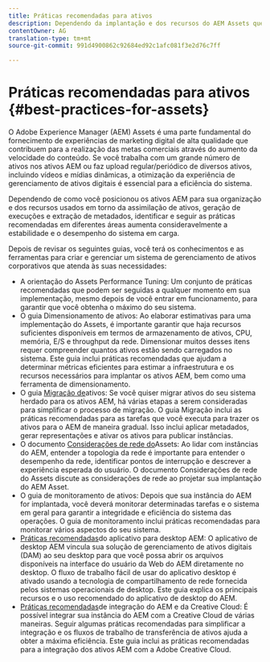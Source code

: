 ```yaml
---
title: Práticas recomendadas para ativos
description: Dependendo da implantação e dos recursos do AEM Assets que você usa para assimilação de ativos, geração de execuções e extração de metadados, identificar e seguir as práticas recomendadas em diferentes áreas aumenta consideravelmente a estabilidade e o desempenho do sistema em carga.
contentOwner: AG
translation-type: tm+mt
source-git-commit: 991d4900862c92684ed92c1afc081f3e2d76c7ff

---
```



# Práticas recomendadas para ativos {#best-practices-for-assets}

O Adobe Experience Manager (AEM) Assets é uma parte fundamental do fornecimento de experiências de marketing digital de alta qualidade que contribuem para a realização das metas comerciais através do aumento da velocidade do conteúdo. Se você trabalha com um grande número de ativos nos ativos AEM ou faz upload regular/periódico de diversos ativos, incluindo vídeos e mídias dinâmicas, a otimização da experiência de gerenciamento de ativos digitais é essencial para a eficiência do sistema.

Dependendo de como você posicionou os ativos AEM para sua organização e dos recursos usados em torno da assimilação de ativos, geração de execuções e extração de metadados, identificar e seguir as práticas recomendadas em diferentes áreas aumenta consideravelmente a estabilidade e o desempenho do sistema em carga.

Depois de revisar os seguintes guias, você terá os conhecimentos e as ferramentas para criar e gerenciar um sistema de gerenciamento de ativos corporativos que atenda às suas necessidades:

* A orientação do Assets Performance Tuning: Um conjunto de práticas recomendadas que podem ser seguidas a qualquer momento em sua implementação, mesmo depois de você entrar em funcionamento, para garantir que você obtenha o máximo do seu sistema.
* O guia Dimensionamento de ativos: Ao elaborar estimativas para uma implementação do Assets, é importante garantir que haja recursos suficientes disponíveis em termos de armazenamento de ativos, CPU, memória, E/S e throughput da rede. Dimensionar muitos desses itens requer compreender quantos ativos estão sendo carregados no sistema. Este guia inclui práticas recomendadas que ajudam a determinar métricas eficientes para estimar a infraestrutura e os recursos necessários para implantar os ativos AEM, bem como uma ferramenta de dimensionamento.
* O guia [Migração de](/help/assets/assets-migration-guide.md)ativos: Se você quiser migrar ativos do seu sistema herdado para os ativos AEM, há várias etapas a serem consideradas para simplificar o processo de migração. O guia Migração inclui as práticas recomendadas para as tarefas que você executa para trazer os ativos para o AEM de maneira gradual. Isso inclui aplicar metadados, gerar representações e ativar os ativos para publicar instâncias.
* O documento [Considerações de rede do](/help/assets/assets-network-considerations.md)Assets: Ao lidar com instâncias do AEM, entender a topologia da rede é importante para entender o desempenho da rede, identificar pontos de interrupção e descrever a experiência esperada do usuário. O documento Considerações de rede do Assets discute as considerações de rede ao projetar sua implantação do AEM Asset.
* O guia de monitoramento de ativos: Depois que sua instância do AEM for implantada, você deverá monitorar determinadas tarefas e o sistema em geral para garantir a integridade e eficiência do sistema das operações. O guia de monitoramento inclui práticas recomendadas para monitorar vários aspectos do seu sistema.
* [Práticas recomendadas](https://helpx.adobe.com/experience-manager/desktop-app/aem-desktop-app-best-practices.html)do aplicativo para desktop AEM: O aplicativo de desktop AEM vincula sua solução de gerenciamento de ativos digitais (DAM) ao seu desktop para que você possa abrir os arquivos disponíveis na interface do usuário da Web do AEM diretamente no desktop. O fluxo de trabalho fácil de usar do aplicativo desktop é ativado usando a tecnologia de compartilhamento de rede fornecida pelos sistemas operacionais de desktop. Este guia explica os principais recursos e o uso recomendado do aplicativo de desktop do AEM.
* [Práticas recomendadas](/help/assets/aem-cc-integration-best-practices.md)de integração do AEM e da Creative Cloud: É possível integrar sua instância do AEM com a Creative Cloud de várias maneiras. Seguir algumas práticas recomendadas para simplificar a integração e os fluxos de trabalho de transferência de ativos ajuda a obter a máxima eficiência. Este guia inclui as práticas recomendadas para a integração dos ativos AEM com a Adobe Creative Cloud.
